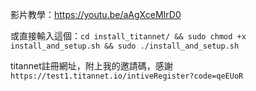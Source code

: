 影片教學：https://youtu.be/aAgXceMIrD0

或直接輸入這個：```cd install_titannet/ && sudo chmod +x install_and_setup.sh && sudo ./install_and_setup.sh```

titannet註冊網址，附上我的邀請碼，感謝
```https://test1.titannet.io/intiveRegister?code=qeEUoR```
